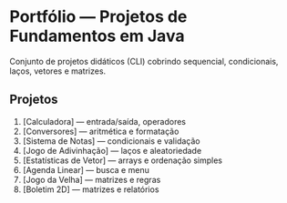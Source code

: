 # Portfólio — Projetos de Fundamentos em Java
Conjunto de projetos didáticos (CLI) cobrindo sequencial, condicionais, laços, vetores e matrizes.

## Projetos
1. [Calculadora] — entrada/saída, operadores
2. [Conversores] — aritmética e formatação
3. [Sistema de Notas] — condicionais e validação
4. [Jogo de Adivinhação] — laços e aleatoriedade
5. [Estatísticas de Vetor] — arrays e ordenação simples
6. [Agenda Linear] — busca e menu
7. [Jogo da Velha] — matrizes e regras
8. [Boletim 2D] — matrizes e relatórios
